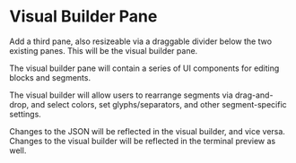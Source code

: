 # Visual Builder Pane

Add a third pane, also resizeable via a draggable divider below the two existing panes. This will be the visual builder pane.

The visual builder pane will contain a series of UI components for editing blocks and segments.

The visual builder will allow users to rearrange segments via drag-and-drop, and select colors, set glyphs/separators, and other segment-specific settings.

Changes to the JSON will be reflected in the visual builder, and vice versa. Changes to the visual builder will be reflected in the terminal preview as well.
